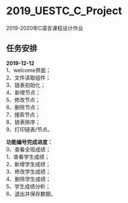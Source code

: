 # 2019_UESTC_C_Project
2019-2020年C语言课程设计作业
## 任务安排
********2019-12-12********  
1、welcome界面；   
2、文件读取组件；  
3、链表初始化；  
4、新增节点；  
5、修改节点；  
6、删除节点；  
7、搜索节点；  
8、链表排序；  
9、打印链表/节点。  
  
**功能编号完成进度：**  
0、查看全班成绩；  
1、查看学生成绩；  
2、新增学生成绩；  
3、修改学生成绩；  
4、删除学生成绩；  
5、学生成绩分析；  
6、退出并保存数据。  
